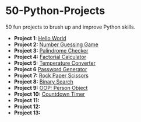 # 50-Python-Projects
50 fun projects to brush up and improve Python skills.

- **Project 1**: [Hello World](Project-1-HelloWorld/helloworld.py)
- **Project 2:** [Number Guessing Game](Project-2-NumberGuesser/NumberGuesser.py)
- **Project 3:** [Palindrome Checker](Project-3-PalindromeChecker/PalindromeChecker.py)
- **Project 4:** [Factorial Calculator](Project-4-FactorialCalculator/FactorialCalculator.py)
- **Project 5:** [Temperature Converter](Project-5-TemperatureConverter/TemperatureConverter.py)
- **Project 6** [Password Generator](Project-6-PasswordGenerator/PasswordGenerator.py)
- **Project 7:** [Rock Paper Scissors](Project-7-RockPaperScissors/RockPaperScissors.py)
- **Project 8:** [Binary Search](Project-8-BinarySearch/BinarySearch.py)
- **Project 9:** [OOP: Person Object](Project-9-PersonObject/PersonObject.py)
- **Project 10:** [Countdown Timer](Project-10-CountdownTimer/CountdownTimer.py)
- **Project 11:**
- **Project 12:**
- **Project 13:**
